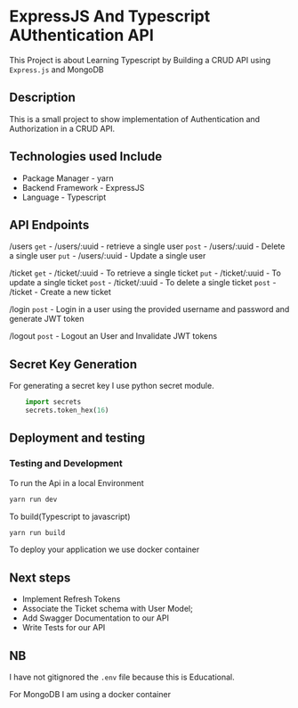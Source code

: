 # ExpressJS And Typescript AUthentication API

This Project is about Learning Typescript by Building a CRUD API using `Express.js` and MongoDB

## Description

This is a small project to show implementation of Authentication and Authorization in a CRUD API.

## Technologies used Include

- Package Manager - yarn
- Backend Framework - ExpressJS
- Language - Typescript

## API Endpoints

/users
`get` - /users/:uuid - retrieve a single user
`post` - /users/:uuid - Delete a single user
`put` - /users/:uuid - Update a single user

/ticket
`get` - /ticket/:uuid - To retrieve a single ticket
`put` - /ticket/:uuid - To update a single ticket
`post` - /ticket/:uuid - To delete a single ticket
`post` - /ticket - Create a new ticket

/login
`post` - Login in a user using the provided username and password and generate JWT token

/logout
`post` - Logout an User and Invalidate JWT tokens

## Secret Key Generation

For generating a secret key I use python secret module.

```python
    import secrets
    secrets.token_hex(16)
```

## Deployment and testing

### Testing and Development

To run the Api in a local Environment

```js
yarn run dev
```

To build(Typescript to javascript)

```js
yarn run build
```

To deploy your application we use docker container

## Next steps

- Implement Refresh Tokens
- Associate the Ticket schema with User Model;
- Add Swagger Documentation to our API
- Write Tests for our API

## NB

I have not gitignored the `.env` file because this is Educational.

For MongoDB I am using a docker container
